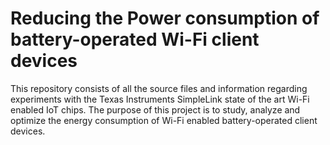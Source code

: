 # Reducing the Power consumption of battery-operated Wi-Fi client devices

This repository consists of all the source files and information regarding experiments with the Texas Instruments SimpleLink state of the art Wi-Fi enabled IoT chips. The purpose of this project is to study, analyze and optimize the energy consumption of Wi-Fi enabled battery-operated client devices.